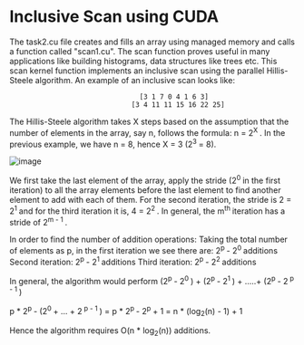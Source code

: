 # Inclusive Scan using CUDA

The task2.cu file creates and fills an array using managed memory and calls a function called "scan1.cu". The scan function proves useful in many applications like building histograms, data structures like trees etc. This scan kernel function implements an inclusive scan using the parallel
Hillis-Steele algorithm. An example of an inclusive scan looks like: 
                        
                                    [3 1 7 0 4 1 6 3]
                                  [3 4 11 11 15 16 22 25]
The Hillis-Steele algorithm takes X steps based on the assumption that the number of elements in the array, say n, follows the formula: n = 2<sup>X </sup>.  In the previous example, we have n = 8, hence X = 3 (2<sup>3 </sup> = 8).                               

                      

![image](https://user-images.githubusercontent.com/113553039/220793962-522d3d7d-668e-4fd6-97ad-f96f08582ebe.png)


We first take the last element of the array, apply the stride (2<sup>0 </sup> in the first iteration) to all the array elements before the last element to find another element to add with each of them. For the second iteration, the stride is 2 = 2<sup>1 </sup> and for the third iteration it is, 4 = 2<sup>2 </sup>. In general, the m<sup>th </sup> iteration has a stride of 2<sup>m - 1 </sup>. 

In order to find the number of addition operations:
Taking the total number of elements as p, in the first iteration we see there are: 2<sup>p </sup> - 2<sup>0 </sup> additions
                                                                 Second iteration: 2<sup>p </sup> - 2<sup>1 </sup> additions
                                                                  Third iteration: 2<sup>p </sup> - 2<sup>2 </sup> additions
                                                                  
In general, the algorithm would perform (2<sup>p </sup> - 2<sup>0 </sup>) + (2<sup>p </sup> - 2<sup>1 </sup>) + .....+ (2<sup>p </sup> - 2<sup> p - 1 </sup>) 

p * 2<sup>p </sup> - (2<sup>0 </sup> + ... + 2<sup> p - 1 </sup>) = p * 2<sup>p </sup> - 2<sup>p </sup> + 1 = n * (log<sub>2</sub>(n) - 1) + 1 

Hence the algorithm requires O(n * log<sub>2</sub>(n)) additions.

